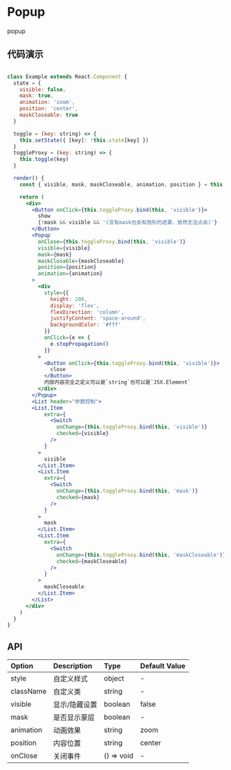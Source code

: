 # Popup

popup


## 代码演示

```jsx

class Example extends React.Component {
  state = {
    visible: false,
    mask: true,
    animation: 'zoom',
    position: 'center',
    maskCloseable: true
  }

  toggle = (key: string) => {
    this.setState({ [key]: !this.state[key] })
  }
  toggleProxy = (key: string) => {
    this.toggle(key)
  }

  render() {
    const { visible, mask, maskCloseable, animation, position } = this.state

    return (
      <div>
        <Button onClick={this.toggleProxy.bind(this, 'visible')}>
          show
          {!mask && visible && '(没有mask也会有隐形的遮罩，依然无法点击)'}
        </Button>
        <Popup
          onClose={this.toggleProxy.bind(this, 'visible')}
          visible={visible}
          mask={mask}
          maskClosable={maskCloseable}
          position={position}
          animation={animation}
        >
          <div
            style={{
              height: 200,
              display: 'flex',
              flexDirection: 'column',
              justifyContent: 'space-around',
              backgroundColor: '#fff'
            }}
            onClick={e => {
              e.stopPropagation()
            }}
          >
            <Button onClick={this.toggleProxy.bind(this, 'visible')}>
              close
            </Button>
            内部内容完全之定义可以是`string`也可以是`JSX.Element`
          </div>
        </Popup>
        <List header="参数控制">
        <List.Item
            extra={
              <Switch
                onChange={this.toggleProxy.bind(this, 'visible')}
                checked={visible}
              />
            }
          >
            visible
          </List.Item>
          <List.Item
            extra={
              <Switch
                onChange={this.toggleProxy.bind(this, 'mask')}
                checked={mask}
              />
            }
          >
            mask
          </List.Item>
          <List.Item
            extra={
              <Switch
                onChange={this.toggleProxy.bind(this, 'maskCloseable')}
                checked={maskCloseable}
              />
            }
          >
            maskCloseable
          </List.Item>
        </List>
      </div>
    )
  }
}
```

## API

| Option  | Description   | Type                   | Default Value |
| :------ | :------------ | :--------------------- | :------------ |
| style   | 自定义样式    | object                 | -             |
| className   | 自定义类      | string                 | -             |
| visible | 显示/隐藏设置 | boolean                | false         |
| mask    | 是否显示蒙层  | boolean                | -             |
| animation | 动画效果 | string             | zoom             |
| position | 内容位置  | string             | center             |
| onClose | 关闭事件  | () => void             | -             |

<q-iframe  name="popup"  />